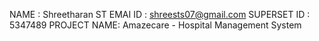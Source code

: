 NAME        : Shreetharan ST
EMAI ID     : shreests07@gmail.com
SUPERSET ID : 5347489
PROJECT NAME: Amazecare - Hospital Management System
